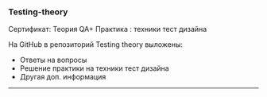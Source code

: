 ### Testing-theory 


Сертификат: Теория QA+ Практика : техники тест дизайна


На GitHub в репозиторий Testing theory выложены:
 - Ответы на вопросы
 - Решение практики на техники тест дизайна
 - Другая доп. информация



---
